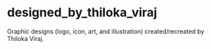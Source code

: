# designed_by_thiloka_viraj
Graphic designs (logo, icon, art, and illustration) created/recreated by Thiloka Viraj.
